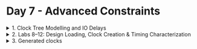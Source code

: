 # Day 7 - Advanced Constraints

<details>
    <summary>1. Clock Tree Modelling and IO Delays </summary>

## Clock Tree Modelling and Uncertainty

* Basic constraints
    - Reg2Reg - Clock period
    - Input to Reg - Clock period, Input delay and Input transition
    - Reg to Output - Clock period, Output delay and Output transition

### What needs to be constrained for the clock ?
Clock period. As the clock period limits the time taken. 

* Will the clock arrive at the same time to the flop?
    - In a real scenario, definitely **NO**. The clock is built only during CTS; before that, the clock is an ideal network. But the clock doesn't reach all the flops at the same time. During synthesis, logic is optimized considering an ideal clock network. Should synthesis consider the practicality of the clock network?
      
![img1](https://github.com/Dhruvid98/SFAL-VSD-SoC-Design/blob/main/Day%207/Images/Clock_tree_uncertainty/img1.png)

### Clock Generation and Jitter

* **Jitter**: Stochastic variations of the clock generator.
![img2](https://github.com/Dhruvid98/SFAL-VSD-SoC-Design/blob/main/Day%207/Images/Clock_tree_uncertainty/img2.png)

### Clock Distribution and Skew

* **Skew**: The Timing difference between when a clock signal arrives at one flip-flop versus another within the same clock domain.
![img3](https://github.com/Dhruvid98/SFAL-VSD-SoC-Design/blob/main/Day%207/Images/Clock_tree_uncertainty/img3.png)

![img4](https://github.com/Dhruvid98/SFAL-VSD-SoC-Design/blob/main/Day%207/Images/Clock_tree_uncertainty/img4.png)  

### Factors for Clock Modelling  

![img5](https://github.com/Dhruvid98/SFAL-VSD-SoC-Design/blob/main/Day%207/Images/Clock_tree_uncertainty/img5.png)  
![img6](https://github.com/Dhruvid98/SFAL-VSD-SoC-Design/blob/main/Day%207/Images/Clock_tree_uncertainty/img6.png)  

## IO delays. 

![img1](https://github.com/Dhruvid98/SFAL-VSD-SoC-Design/blob/main/Day%207/Images/IO%20delays/img1.png)

### Getting the Ports and Clock in DC

![img2](https://github.com/Dhruvid98/SFAL-VSD-SoC-Design/blob/main/Day%207/Images/IO%20delays/img2.png)
![img3](https://github.com/Dhruvid98/SFAL-VSD-SoC-Design/blob/main/Day%207/Images/IO%20delays/img3.png)

### Querying the cells in the design 
- Hierarchical pins are nets

![img4](https://github.com/Dhruvid98/SFAL-VSD-SoC-Design/blob/main/Day%207/Images/IO%20delays/img4.png)  

### Clock Distribution 

![img5](https://github.com/Dhruvid98/SFAL-VSD-SoC-Design/blob/main/Day%207/Images/IO%20delays/img5.png)  
![img6](https://github.com/Dhruvid98/SFAL-VSD-SoC-Design/blob/main/Day%207/Images/IO%20delays/img6.png)

### Creating Clock 
- Here DC: Duty Cycle.
  
![img7](https://github.com/Dhruvid98/SFAL-VSD-SoC-Design/blob/main/Day%207/Images/IO%20delays/img7.png)

### Constraining IO Paths

![img8](https://github.com/Dhruvid98/SFAL-VSD-SoC-Design/blob/main/Day%207/Images/IO%20delays/img8.png)  
![img9](https://github.com/Dhruvid98/SFAL-VSD-SoC-Design/blob/main/Day%207/Images/IO%20delays/img9.png)  

</details>

<details>
    <summary>2. Labs 8–12: Design Loading, Clock Creation & Timing Characterization </summary>
	
## Lab 8 - Loading design, get_cells, get_ports and get_nets
 lab8_circuit.v (verilog code)
    
 ```
module lab8_circuit (input rst, input clk , input IN_A , input IN_B , output OUT_Y , output out_clk);
reg REGA , REGB , REGC ; 

always @ (posedge clk , posedge rst)
begin
	if(rst)
	begin
		REGA <= 1'b0;
		REGB <= 1'b0;
		REGC <= 1'b0;
	end
	else
	begin
		REGA <= IN_A | IN_B;
		REGB <= IN_A ^ IN_B;
		REGC <= !(REGA & REGB); 
	end
end

assign OUT_Y = ~REGC;

assign out_clk = clk;

endmodule
 ```

The corresponding circuit for lab8_circuit.v.  
![img1](https://github.com/Dhruvid98/SFAL-VSD-SoC-Design/blob/main/Day%207/Images/Lab1/img1.png)  

Syntax to run the command in DC under /verilog_files folder. ($target_lib and $link_lib are set to .db)

```
csh
dc_shell
read_verilog lab8_circuit.v
link
compile_ultra
```

* Reading the Verilog file should not throw any errors.
    - A useful message for that `Presto compilation completed successfully`: RTL does not have any errors or loading issues. It got loaded successfully.
* The file has inferred 3 registers, 1-bit wide, asynchronous reset type as shown below.

 ![img2](https://github.com/Dhruvid98/SFAL-VSD-SoC-Design/blob/main/Day%207/Images/Lab1/img2.png)

* The compilation shouldn't throw any errors.
![img3](https://github.com/Dhruvid98/SFAL-VSD-SoC-Design/blob/main/Day%207/Images/Lab1/img3.png)

### Commands with get ports
![img4](https://github.com/Dhruvid98/SFAL-VSD-SoC-Design/blob/main/Day%207/Images/Lab1/img4.png)

### Commands with get_cells
![img5](https://github.com/Dhruvid98/SFAL-VSD-SoC-Design/blob/main/Day%207/Images/Lab1/img5.png)

* Reference name of the cell in the library
![img6](https://github.com/Dhruvid98/SFAL-VSD-SoC-Design/blob/main/Day%207/Images/Lab1/img6.png)

The output obtained is sky130_fd_sc_hd__dfrtp_1, where `dfrtp` means `df`: DFF, `r`: asynchronous reset, `p`: positive triggered and `t`: true output (Q).  

* Syntax to know the reference name of a cell or all the cells in the design.
![img7](https://github.com/Dhruvid98/SFAL-VSD-SoC-Design/blob/main/Day%207/Images/Lab1/img7.png)

Command to write DDC of the design
```
write -f ddc -out lab8_circuit.ddc
```

Commands to open design_vision and read ddc file of design in Design Vision GUI.

```
csh
design_vsion
read_ddc lab8_circuit.ddc
```
![img8](https://github.com/Dhruvid98/SFAL-VSD-SoC-Design/blob/main/Day%207/Images/Lab1/img8.png)

```
get_nets * // get all nets of the design in Design Vision
all_connected N1 // to know were is N1 net is connected
```
![img9](https://github.com/Dhruvid98/SFAL-VSD-SoC-Design/blob/main/Day%207/Images/Lab1/img9.png)

* In design digital net can only be driven by **one** driver
  - If there are multiple driver nets -> Logcial level corrupted (inconclusive).
* Latch is a multidriven net because it is working within the standard cell called LATCH. As sizing of cells such as invertor will be taken care of.

![img10](https://github.com/Dhruvid98/SFAL-VSD-SoC-Design/blob/main/Day%207/Images/Lab1/img10.png)  


## Lab 9 - get_pins, get_clocks, querying_clocks.

Syntax to get and read all the pins
```
get_pins * // get all pins
foreach_in_collection my_pin [get_pins *] {
set pin_name [get_object_name $my_pin];
echo $pin_name;
}
```
Below is the output. 
![img1](https://github.com/Dhruvid98/SFAL-VSD-SoC-Design/blob/main/Day%207/Images/Lab2/img1.png)  

Command for different attributes of a pin 
* To check direction of a pin

```
get_attribute [get_pins REGC_reg/RESET_B] direction 
```
* To check whether a pin is clock pin or not.
   - This attibute should only be queried on **input pins**

```
get_attribute [get_pins REGC_reg/RESET_B] clock
```

* To know direction of all pin

```
foreach_in_collection my_pin [get_pins *] {
set my_pin_name [get_object_name $my_pin];
set dir [get_attribute [get_pins $my_pin_name] direction];
echo $my_pin_name $dir;
}
```

Below is the output.  
![img2](https://github.com/Dhruvid98/SFAL-VSD-SoC-Design/blob/main/Day%207/Images/Lab2/img2.png)  

Synatx of query_clk.tcl
* Here we are qureing all the clock pins who's direction is `in`.

```
foreach_in_collection my_pin [get_pins *] {
	set my_pin_name [get_object_name $my_pin];
        set dir [get_attribute [get_pins $my_pin_name] direction];                                                                                              
	if { [regexp $dir in] } {
		if { [get_attribute [get_pins $my_pin_name] clock ] } { 
 			echo $my_pin_name;

		}
	}
}
```

Below is the output. 
![img3](https://github.com/Dhruvid98/SFAL-VSD-SoC-Design/blob/main/Day%207/Images/Lab2/img3.png) 

* Difference betwwen clock and clocks in get_attribute.
  - get_attribute [get_pins $my_pin_name]**clock** : Will tell us whether that pin is meant to receive the clock as per the standard cell library or not.
  - get_attribute [get_pins $my_pin_name]**clocks** : Will tell us what is the name of the clock reaching there. 

![img4](https://github.com/Dhruvid98/SFAL-VSD-SoC-Design/blob/main/Day%207/Images/Lab2/img4.png)  

## Lab 10 - Create_clock waveform.
* The command `current_design` tells the name of top module we are working on.  

Syntax to create a clock and get it's attributes. 
* Here clock is generated with period (per) of 10ns\
* If the `get_attribute [get_clocks MYCLK] is_generated` is false then it is a master clock.

```
create_clock -name MYCLK -per 10 [get_ports clk] // generate the clock
get_clocks * // to know clocks
get_attribute [get_clocks MYCLK] period // period of clock
get_attribute [get_clocks MYCLK] is_generated // to check whether the clock is generated or not
report_clocks * // to know the information about all clock
```
![img1](https://github.com/Dhruvid98/SFAL-VSD-SoC-Design/blob/main/Day%207/Images/Lab10/img1.png)  

* Query the attributes of all clock pin

```
foreach_in_collection my_pin [get_pins *] {
	set my_pin_name [get_object_name $my_pin];
        set dir [get_attribute [get_pins $my_pin_name] direction];                                                                                              
	if { [regexp $dir in] } {
		if { [get_attribute [get_pins $my_pin_name] clock ] } { 
			set clk [get_attribute [get_pins $my_pin_name] clocks];
			set clk_name [get_object_name $clk];
 			echo $my_pin_name $clk_name;

		}
	}
}
```

![img2](https://github.com/Dhruvid98/SFAL-VSD-SoC-Design/blob/main/Day%207/Images/Lab10/img2.png)

* The clock should be created only on **clock port** (on the external port which is meant to receive the clock) or on **clock generator**.
* Do not create a clock on the pin. The clock created on the pin will not reach to any clock pin of any flop

Syntax to remove the clock. (BAD_CLK is clock name)
```
remove_clock BAD_CLK 
```

Syntax to create a clock with different rising/falling time and different duty cycle. 
- The order of command doesn't matter when creating a clock.

```
create_clock -name MYCLK -period 10 [get_ports clk] -wave {5 10} // first_rise:5, first_fall : 10
create_clock -name MYCLK -period 10 -wave {0 2.5} [get_ports clk] // different duty cycle
```
![img3](https://github.com/Dhruvid98/SFAL-VSD-SoC-Design/blob/main/Day%207/Images/Lab10/img3.png)  

## Lab 11 : Clock Network Modelling - Uncertainty, report_timing

![img1](https://github.com/Dhruvid98/SFAL-VSD-SoC-Design/blob/main/Day%207/Images/Lab11/img1.png)  
![img2](https://github.com/Dhruvid98/SFAL-VSD-SoC-Design/blob/main/Day%207/Images/Lab11/img2.png)

Syntax to model different latency
```
set_clock_latency -source 1 [get_clocks MYCLK] // source latency
set_clock_latency 1 [get_clocks MYCLK] // network latency
set_clock_uncertainty 0.5 [get_clocks MYCLK] // max delay or setup
set_clock_uncertainty -hold 0.1 [get_clocks MYCLK] // min delay or hold. 
```
* *By default*, model uncertainty is applied to the maximum delay or setup
  
* If no clock is present, report_timing shows **path is unconstrained**.
![img3](https://github.com/Dhruvid98/SFAL-VSD-SoC-Design/blob/main/Day%207/Images/Lab11/img3.png)

Syntax to report clock to register
```
report_timing -to REGC_reg/D
```
As of now, a latency constraint has not been defined.  

![img5](https://github.com/Dhruvid98/SFAL-VSD-SoC-Design/blob/main/Day%207/Images/Lab11/img5.png)
![img4](https://github.com/Dhruvid98/SFAL-VSD-SoC-Design/blob/main/Day%207/Images/Lab11/img4.png) 

After modeling the clock, setting the clock latency using below commands. 
```
set_clock_latency -source 2 [get_clocks MYCLK]
set_clock_latency 1 [get_clocks MYCLK]
set_clock_uncertainty 0.5 [get_clocks MYCLK]
set_clock_uncertainty -hold 0.1 [get_clocks MYCLK]
```
![img6](https://github.com/Dhruvid98/SFAL-VSD-SoC-Design/blob/main/Day%207/Images/Lab11/img6.png)  

* **What are we checking?**
  - data required time **>** data arrival time
  - slack =  data required time - data arrival time
  
*  Why uncertainity and skew are subtracted from the clock period ?
![img7](https://github.com/Dhruvid98/SFAL-VSD-SoC-Design/blob/main/Day%207/Images/Lab11/img7.png)

Calculations for hold, uncertainty, and skew
- For setup, check happens across one period. 
- For hold, 0 cycle check happens.

![img8](https://github.com/Dhruvid98/SFAL-VSD-SoC-Design/blob/main/Day%207/Images/Lab11/img8.png)  

Syntax to check report_timing for hold/min 
```
report_timing -to REGC_reg/D -dealy -min
```
![img9](https://github.com/Dhruvid98/SFAL-VSD-SoC-Design/blob/main/Day%207/Images/Lab11/img9.png)

#### All Reg2Reg paths are constrained by the clock. 

## Lab 12 : IO Delays
The input and output paths in the design have not been constrained yet. 
![img1](https://github.com/Dhruvid98/SFAL-VSD-SoC-Design/blob/main/Day%207/Images/Lab12/img1.png)  

Syntax to know the modeling of ports and pins
```
report_port verbose
```

* Report_timing shows **path is unconstrained** for Input and Output paths.

Syntax to see timing around port IN_A and OUT_Y. 
```
report_timing -from IN_A
report_timing -to OUT_Y
```
![img2](https://github.com/Dhruvid98/SFAL-VSD-SoC-Design/blob/main/Day%207/Images/Lab12/img2.png) 
![img3](https://github.com/Dhruvid98/SFAL-VSD-SoC-Design/blob/main/Day%207/Images/Lab12/img3.png) 

Syntax to model the input port delay
```
set_input_delay -max 5 -clock [get_clocks MYCLK] [get_ports IN_A]
report_timing -from IN_A
```

![img4](https://github.com/Dhruvid98/SFAL-VSD-SoC-Design/blob/main/Day%207/Images/Lab12/img4.png)

Syntax to model the transition in port IN_A and store it in a file.
```
report_timing -from IN_A -trans -net -cap -nosplit > a
```
![img5](https://github.com/Dhruvid98/SFAL-VSD-SoC-Design/blob/main/Day%207/Images/Lab12/img5.png)  

Syntax to set a max and min transition for port IN_A
```
set_input_transition -max 0.3 [get_ports IN_A]
set_input_transition -min 0.1 [get_ports IN_A]
```

Syntax to model the max and min delay of output port
```
set_output_delay -max 5 -clock [get_clocks MYCLK] [get_ports OUT_Y]
set_output_delay -min 1 -clock [get_clocks MYCLK] [get_ports OUT_Y]
```
![img6](https://github.com/Dhruvid98/SFAL-VSD-SoC-Design/blob/main/Day%207/Images/Lab12/img6.png)  

Syntax to model a max load for output port
```
set_load -max 0.4 [get_ports OUT_Y]
```
![img7](https://github.com/Dhruvid98/SFAL-VSD-SoC-Design/blob/main/Day%207/Images/Lab12/img7.png)

Syntax to model a min load for output port
```
set_load -min 0.1 [get_ports OUT_Y]
```
![img8](https://github.com/Dhruvid98/SFAL-VSD-SoC-Design/blob/main/Day%207/Images/Lab12/img8.png)

</details>

<details>
    <summary>3. Generated clocks </summary>
	
# Generated clk 
![img1](https://github.com/Dhruvid98/SFAL-VSD-SoC-Design/blob/main/Day%207/Images/generated_clk/img1.png)  
![img2](https://github.com/Dhruvid98/SFAL-VSD-SoC-Design/blob/main/Day%207/Images/generated_clk/img2.png)
![img3](https://github.com/Dhruvid98/SFAL-VSD-SoC-Design/blob/main/Day%207/Images/generated_clk/img3.png)

- Assuming the clock won't toggle between A and B in each cycle. It will be constant. Either A or B.

![img4](https://github.com/Dhruvid98/SFAL-VSD-SoC-Design/blob/main/Day%207/Images/generated_clk/img4.png)  

## Lab 13: Generated_clocks
![img1](https://github.com/Dhruvid98/SFAL-VSD-SoC-Design/blob/main/Day%207/Images/Lab13/img1.png)  

* Timing report before the generated clock

![img2](https://github.com/Dhruvid98/SFAL-VSD-SoC-Design/blob/main/Day%207/Images/Lab13/img2.png)  

### Clock Divider

![img3](https://github.com/Dhruvid98/SFAL-VSD-SoC-Design/blob/main/Day%207/Images/Lab13/img3.png)

### Generating clock
*  Modelling the outclk wrt MYCLK

Syntax to create a generated clock, no divider
```
create_generated_clock -name MYGEN_CLK -master MYCLK -source [get_ports clk] -div 1 [get_ports out_clk]
```

* Reporting all the present clocks.
![img4](https://github.com/Dhruvid98/SFAL-VSD-SoC-Design/blob/main/Day%207/Images/Lab13/img4.png)

* The timing of OUT_Y is still with respect to MYCLK
![img5](https://github.com/Dhruvid98/SFAL-VSD-SoC-Design/blob/main/Day%207/Images/Lab13/img5.png)

* Syntax to model the timing with respect to `MYGEN_CLK`
```
set_clock_latency -max 1 [get_clocks MYGEN_CLK]
```

Syntax to annotate the minimum and maximum delay.
```
set_output_delay -max 5 [get_ports OUT_Y] -clock [get_clocks MYGEN_CLK]
set_output_delay -min 1 [get_ports OUT_Y] -clock [get_clocks MYGEN_CLK]
```
![img6](https://github.com/Dhruvid98/SFAL-VSD-SoC-Design/blob/main/Day%207/Images/Lab13/img6.png)  

### Updating the lab8 circuit design 

i. Update the design lab8_circuit.v where `out_div_clk` is added to the original syntax.

lab8_circuit_modified.v  

```
module lab8_circuit (input rst, input clk , input IN_A , input IN_B , output OUT_Y , output out_clk , output reg out_div_clk);
reg REGA , REGB , REGC ; 

always @ (posedge clk , posedge rst)
begin
	if(rst)
	begin
		REGA <= 1'b0;
		REGB <= 1'b0;
		REGC <= 1'b0;
		out_div_clk <= 1'b0;
	end
	else
	begin
		REGA <= IN_A | IN_B;
		REGB <= IN_A ^ IN_B;
		REGC <= !(REGA & REGB);
		out_div_clk <= ~out_div_clk; 
	end
end

assign OUT_Y = ~REGC;

assign out_clk = clk;

endmodule
```
ii. Read the design using the `read_verilog` command.
iii. As the design got updated, all the earlier constraints got erased. So we create a lab8_cons.tcl where all the commands are mentioned performed until now. 

Syntax lab8_cons.tcl 
```
create_clock -name MYCLK -per 10 [get_ports clk];
set_clock_latency -source 2 [get_clocks MYCLK];
set_clock_latency 1 [get_clocks MYCLK];
set_clock_uncertainty -setup 0.5 [get_clocks MYCLK];
set_clock_uncertainty -hold 0.1 [get_clocks MYCLK];
set_input_delay -max 5 -clock [get_clocks MYCLK] [get_ports IN_A];
set_input_delay -max 5 -clock [get_clocks MYCLK] [get_ports IN_B];
set_input_delay -min 1 -clock [get_clocks MYCLK] [get_ports IN_A];
set_input_delay -min 1 -clock [get_clocks MYCLK] [get_ports IN_B];
set_input_transition -max 0.4 [get_ports IN_A];
set_input_transition -max 0.4 [get_ports IN_B];
set_input_transition -min 0.1 [get_ports IN_A];
set_input_transition -min 0.1 [get_ports IN_B];
create_generated_clock -name MYGEN_CLK -master MYCLK -source [get_ports clk] -div 1 [get_ports out_clk];
create_generated_clock -name MYGEN_DIV_CLK -master MYCLK -source [get_ports clk] -div 2 [get_ports out_div_clk]; 
set_output_delay -max 5 -clock [get_clocks MYGEN_CLK] [get_ports OUT_Y];
set_output_delay -min 1 -clock [get_clocks MYGEN_CLK] [get_ports OUT_Y];
set_load -max 0.4 [get_ports OUT_Y];
set_load -min 0.1 [get_ports OUT_Y];
```

iv. Linking the design using `link`
v. Sourcing the lab8_cons.tcl file using `source lab8_cons.tcl`
vi. Reporting the clocks in the design `report_clocks`  
vii. Reporting all the `get_generated clocks` 

![img7]https://github.com/Dhruvid98/SFAL-VSD-SoC-Design/blob/main/Day%207/Images/Lab13/img7.png() 

viii. With the command `report_ports -verbose` all the information about ports is displayed
![img8](https://github.com/Dhruvid98/SFAL-VSD-SoC-Design/blob/main/Day%207/Images/Lab13/img8.png)
![img9](https://github.com/Dhruvid98/SFAL-VSD-SoC-Design/blob/main/Day%207/Images/Lab13/img9.png)
![img10](https://github.com/Dhruvid98/SFAL-VSD-SoC-Design/blob/main/Day%207/Images/Lab13/img10.png)

</details> 
